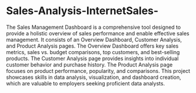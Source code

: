 # Sales-Analysis-InternetSales-
The Sales Management Dashboard is a comprehensive tool designed to provide a holistic overview of sales performance and enable effective sales management. It consists of an Overview Dashboard, Customer Analysis, and Product Analysis pages. The Overview Dashboard offers key sales metrics, sales vs. budget comparisons, top customers, and best-selling products. The Customer Analysis page provides insights into individual customer behavior and purchase history. The Product Analysis page focuses on product performance, popularity, and comparisons. This project showcases skills in data analysis, visualization, and dashboard creation, which are valuable to employers seeking proficient data analysts.
